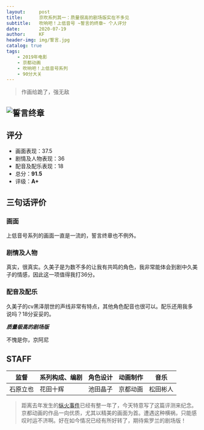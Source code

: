 ```yaml
---
layout:     post
title:      京吹系列其一：质量很高的剧场版实在不多见
subtitle:   吹响吧！上低音号 ~誓言的终章~ 个人评分
date:       2020-07-19
author:     KF
header-img: img/誓言.jpg
catalog: true
tags:
    - 2019年电影
    - 京都动画
    - 吹响吧！上低音号系列
    - 90分大关
---
```


>作画给跪了，强无敌

![誓言终章](http://movie3.anime-eupho.com/img/top/keyvisual.jpg)
----
## 评分

+ 画面表现：37.5
+ 剧情及人物表现：36
+ 配音及配乐表现：18
+ 总分：**91.5**
+ 评级：**A+**

## 三句话评价

### 画面
上低音号系列的画面一直是一流的，誓言终章也不例外。
### 剧情及人物
真实，很真实。久美子是为数不多的让我有共鸣的角色，我非常能体会到剧中久美子的情感，因此这一项值得我打36分。
### 配音及配乐
久美子的cv黑泽朋世的声线非常有特点，其他角色配音也很可以。配乐还用我多说吗？18分妥妥的。

***质量极高的剧场版***

不愧是你，京阿尼

## STAFF

监督|系列构成、编剧|角色设计|动画制作|音乐
-|-|-|-|-
石原立也|花田十辉|池田晶子|京都动画|松田彬人
>距离去年发生的[纵火事件](https://zh.wikipedia.org/wiki/%E4%BA%AC%E9%83%BD%E5%8B%95%E7%95%AB%E7%B8%B1%E7%81%AB%E6%A1%88)已经有整一年了，今天特意写了这篇评测来纪念。
京都动画的作品一向优质，尤其以精美的画面为首。遭遇这种横祸，只能感叹时运不济啊。好在如今情况已经有所好转了，期待紫罗兰的剧场版！
